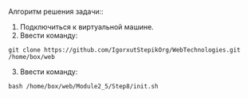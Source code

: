 Алгоритм решения задачи::

 1. Подключиться к виртуальной машине.
 2. Ввести команду:
 
 ``` git clone https://github.com/IgorxutStepikOrg/WebTechnologies.git /home/box/web ```

 3. Ввести команду:
 
 ``` bash /home/box/web/Module2_5/Step8/init.sh ```
